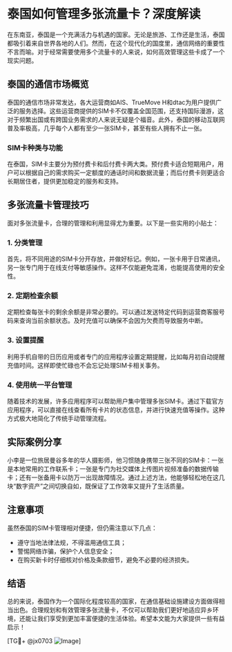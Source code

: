 # 泰国如何管理多张流量卡？深度解读

在东南亚，泰国是一个充满活力与机遇的国家。无论是旅游、工作还是生活，泰国都吸引着来自世界各地的人们。然而，在这个现代化的国度里，通信网络的重要性不言而喻。对于经常需要使用多个流量卡的人来说，如何高效管理这些卡成了一个现实问题。

## 泰国的通信市场概览

泰国的通信市场非常发达，各大运营商如AIS、TrueMove H和dtac为用户提供广泛的服务选择。这些运营商提供的SIM卡不仅覆盖全国范围，还支持国际漫游，这对于频繁出国或有跨国业务需求的人来说无疑是个福音。此外，泰国的移动互联网普及率极高，几乎每个人都有至少一张SIM卡，甚至有些人拥有不止一张。

### SIM卡种类与功能

在泰国，SIM卡主要分为预付费卡和后付费卡两大类。预付费卡适合短期用户，用户可以根据自己的需求购买一定额度的通话时间和数据流量；而后付费卡则更适合长期居住者，提供更加稳定的服务和支持。

## 多张流量卡管理技巧

面对多张流量卡，合理的管理和利用显得尤为重要。以下是一些实用的小贴士：

### 1. 分类管理
首先，将不同用途的SIM卡分开存放，并做好标记。例如，一张卡用于日常通讯，另一张专门用于在线支付等敏感操作。这样不仅能避免混淆，也能提高使用的安全性。

### 2. 定期检查余额
定期检查每张卡的剩余余额是非常必要的。可以通过发送特定代码到运营商客服号码来查询当前余额状态。及时充值可以确保不会因为欠费而导致服务中断。

### 3. 设置提醒
利用手机自带的日历应用或者专门的应用程序设置定期提醒，比如每月初自动提醒充值时间。这样即使忙碌也不会忘记处理SIM卡相关事务。

### 4. 使用统一平台管理
随着技术的发展，许多应用程序可以帮助用户集中管理多张SIM卡。通过下载官方应用程序，可以直接在线查看所有卡片的状态信息，并进行快速充值等操作。这种方式极大地简化了传统手动管理流程。

## 实际案例分享

小李是一位旅居曼谷多年的华人摄影师，他习惯随身携带三张不同的SIM卡：一张是本地常用的工作联系卡；一张是专门为社交媒体上传图片视频准备的数据传输卡；还有一张备用卡以防万一出现故障情况。通过上述方法，他能够轻松地在这几块“数字资产”之间切换自如，既保证了工作效率又提升了生活质量。

## 注意事项

虽然泰国的SIM卡管理相对便捷，但仍需注意以下几点：
- 遵守当地法律法规，不得滥用通信工具；
- 警惕网络诈骗，保护个人信息安全；
- 在购买新卡时仔细核对价格及条款细节，避免不必要的经济损失。

## 结语

总的来说，泰国作为一个国际化程度较高的国家，在通信基础设施建设方面做得相当出色。合理规划和有效管理多张流量卡，不仅可以帮助我们更好地适应异乡环境，还能让我们享受到更加丰富便捷的生活体验。希望本文能为大家提供一些有益启示！

[TG💪+ @jx0703 ![Image](https://github.com/user-attachments/assets/dbca1d08-cadb-493c-b0ec-ad6f7a83f270)]